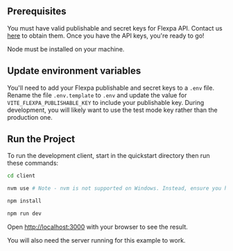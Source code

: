 ## Prerequisites

You must have valid publishable and secret keys for Flexpa API. Contact us [here](https://automatemedical.typeform.com/to/mtwkkY2r?typeform-source=quickstart) to obtain them.
Once you have the API keys, you're ready to go!

Node must be installed on your machine.

## Update environment variables

You'll need to add your Flexpa publishable and secret keys to a `.env` file.
Rename the file `.env.template` to `.env` and update the value for `VITE_FLEXPA_PUBLISHABLE_KEY` to include your publishable key.
During development, you will likely want to use the test mode key rather than the production one.

## Run the Project

To run the development client, start in the quickstart directory then run these commands:

```bash
cd client

nvm use # Note - nvm is not supported on Windows. Instead, ensure you have the correct version of node installed (see .nvmrc).

npm install

npm run dev
```

Open [http://localhost:3000](http://localhost:3000) with your browser to see the result.

You will also need the server running for this example to work.
